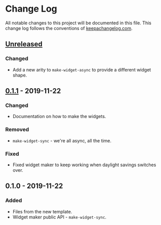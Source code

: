 # Change Log
All notable changes to this project will be documented in this file. This change log follows the conventions of [keepachangelog.com](http://keepachangelog.com/).

## [Unreleased]
### Changed
- Add a new arity to `make-widget-async` to provide a different widget shape.

## [0.1.1] - 2019-11-22
### Changed
- Documentation on how to make the widgets.

### Removed
- `make-widget-sync` - we're all async, all the time.

### Fixed
- Fixed widget maker to keep working when daylight savings switches over.

## 0.1.0 - 2019-11-22
### Added
- Files from the new template.
- Widget maker public API - `make-widget-sync`.

[Unreleased]: https://github.com/your-name/datomic-explore/compare/0.1.1...HEAD
[0.1.1]: https://github.com/your-name/datomic-explore/compare/0.1.0...0.1.1
